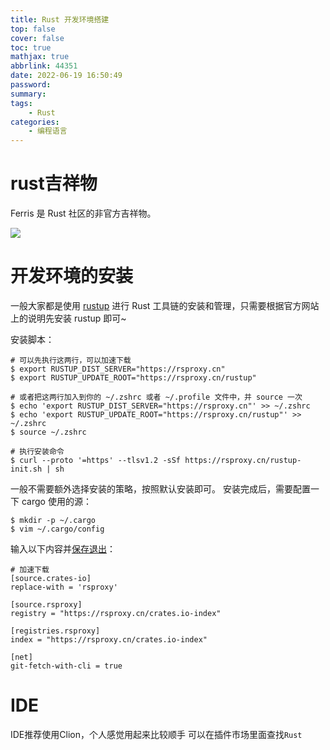 ```yaml
---
title: Rust 开发环境搭建
top: false
cover: false
toc: true
mathjax: true
abbrlink: 44351
date: 2022-06-19 16:50:49
password:
summary:
tags:
	- Rust
categories:
	- 编程语言
---
```


# rust吉祥物
Ferris 是 Rust 社区的非官方吉祥物。

![](http://image.yhzhao.cn/img20220619165804.png)

# 开发环境的安装
一般大家都是使用 [rustup](https://rustup.rs/) 进行 Rust 工具链的安装和管理，只需要根据官方网站上的说明先安装 rustup 即可~

安装脚本：

```
# 可以先执行这两行，可以加速下载
$ export RUSTUP_DIST_SERVER="https://rsproxy.cn"
$ export RUSTUP_UPDATE_ROOT="https://rsproxy.cn/rustup"

# 或者把这两行加入到你的 ~/.zshrc 或者 ~/.profile 文件中，并 source 一次
$ echo 'export RUSTUP_DIST_SERVER="https://rsproxy.cn"' >> ~/.zshrc
$ echo 'export RUSTUP_UPDATE_ROOT="https://rsproxy.cn/rustup"' >> ~/.zshrc
$ source ~/.zshrc

# 执行安装命令
$ curl --proto '=https' --tlsv1.2 -sSf https://rsproxy.cn/rustup-init.sh | sh
```

一般不需要额外选择安装的策略，按照默认安装即可。
安装完成后，需要配置一下 cargo 使用的源：

```
$ mkdir -p ~/.cargo
$ vim ~/.cargo/config
```

输入以下内容并[保存退出](https://stackoverflow.com/questions/11828270/how-do-i-exit-the-vim-editor)：

```
# 加速下载
[source.crates-io]
replace-with = 'rsproxy'

[source.rsproxy]
registry = "https://rsproxy.cn/crates.io-index"

[registries.rsproxy]
index = "https://rsproxy.cn/crates.io-index"

[net]
git-fetch-with-cli = true
```

# IDE
IDE推荐使用Clion，个人感觉用起来比较顺手
可以在插件市场里面查找`Rust`
